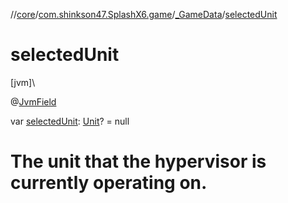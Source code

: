 //[core](../../../index.md)/[com.shinkson47.SplashX6.game](../index.md)/[_GameData](index.md)/[selectedUnit](selected-unit.md)

# selectedUnit

[jvm]\

@[JvmField](https://kotlinlang.org/api/latest/jvm/stdlib/kotlin.jvm/-jvm-field/index.html)

var [selectedUnit](selected-unit.md): [Unit](../../com.shinkson47.SplashX6.game.units/-unit/index.md)? = null

# The unit that the hypervisor is currently operating on.
